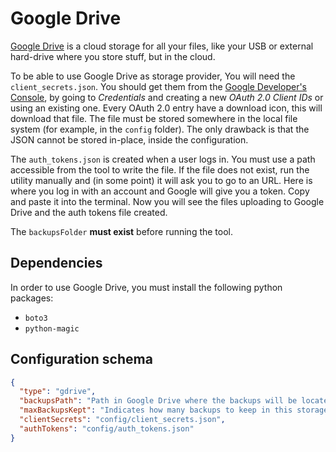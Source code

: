 # Google Drive

[Google Drive][2] is a cloud storage for all your files, like your USB or external hard-drive where you store stuff, but in the cloud.

To be able to use Google Drive as storage provider, You will need the `client_secrets.json`. You should get them from the [Google Developer's Console][1], by going to _Credentials_ and creating a new _OAuth 2.0 Client IDs_ or using an existing one. Every OAuth 2.0 entry have a download icon, this will download that file. The file must be stored somewhere in the local file system (for example, in the `config` folder). The only drawback is that the JSON cannot be stored in-place, inside the configuration.

The `auth_tokens.json` is created when a user logs in. You must use a path accessible from the tool to write the file. If the file does not exist, run the utility manually and (in some point) it will ask you to go to an URL. Here is where you log in with an account and Google will give you a token. Copy and paste it into the terminal. Now you will see the files uploading to Google Drive and the auth tokens file created.

The `backupsFolder` **must exist** before running the tool.

## Dependencies

In order to use Google Drive, you must install the following python packages:

- `boto3`
- `python-magic`

## Configuration schema

```json
{
  "type": "gdrive",
  "backupsPath": "Path in Google Drive where the backups will be located",
  "maxBackupsKept": "Indicates how many backups to keep in this storage, or set to null to keep them all",
  "clientSecrets": "config/client_secrets.json",
  "authTokens": "config/auth_tokens.json"
}
```

[1]: https://console.developers.google.com/apis/credentials
[2]: https://drive.google.com
